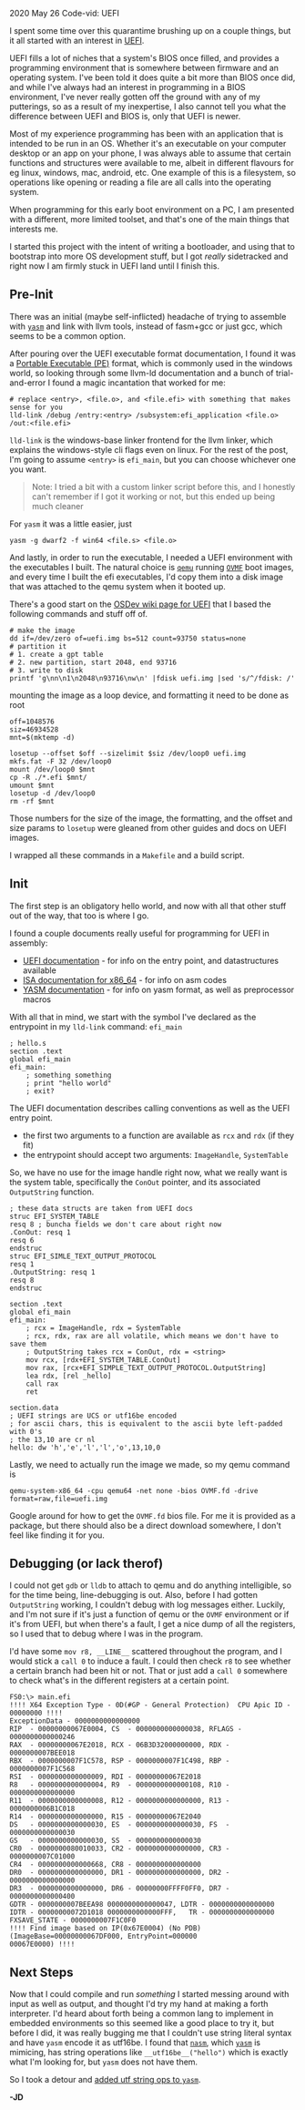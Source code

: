 <pmeta id="created">2020 May 26</pmeta>
<pmeta id="title">Code-vid: UEFI</pmeta>

I spent some time over this quarantime brushing up on a couple things,
but it all started with an interest in [UEFI].

UEFI fills a lot of niches that a system's BIOS once filled,
and provides a programming environment that is somewhere between firmware
and an operating system.
I've been told it does quite a bit more than BIOS once did,
and while I've always had an interest in programming in a BIOS environment,
I've never really gotten off the ground with any of my putterings,
so as a result of my inexpertise, I also cannot tell you what the difference
between UEFI and BIOS is, only that UEFI is newer.

Most of my experience programming has been with an application that is intended to be run in an OS.
Whether it's an executable on your computer desktop or an app on your phone,
I was always able to assume that certain functions and structures were available to me,
albeit in different flavours for eg linux, windows, mac, android, etc.
One example of this is a filesystem, so operations like opening or reading a file
are all calls into the operating system.

When programming for this early boot environment on a PC, I am presented with
a different, more limited toolset, and that's one of the main things that interests me.

I started this project with the intent of writing a bootloader, and using that
to bootstrap into more OS development stuff, but I got _really_ sidetracked
and right now I am firmly stuck in UEFI land until I finish this.

Pre-Init
--------
There was an initial (maybe self-inflicted) headache of trying to assemble with [`yasm`]
and link with llvm tools, instead of fasm+gcc or just gcc, which seems to be a common option.

After pouring over the UEFI executable format documentation, I found it was a [Portable Executable (PE)]
format, which is commonly used in the windows world, so looking through some llvm-ld
documentation and a bunch of trial-and-error I found a magic incantation that worked for me:

```
# replace <entry>, <file.o>, and <file.efi> with something that makes sense for you
lld-link /debug /entry:<entry> /subsystem:efi_application <file.o> /out:<file.efi>
```

`lld-link` is the windows-base linker frontend for the llvm linker,
which explains the windows-style cli flags even on linux.
For the rest of the post, I'm going to assume `<entry>` is `efi_main`, but you can
choose whichever one you want.

> Note: I tried a bit with a custom linker script before this, and I honestly can't remember if I got it working or not, but this ended up being much cleaner

For `yasm` it was a little easier, just
```
yasm -g dwarf2 -f win64 <file.s> <file.o>
```

And lastly, in order to run the executable, I needed a UEFI environment with the
executables I built.
The natural choice is [`qemu`] running [`OVMF`] boot images, and every time I built
the efi executables, I'd copy them into a disk image that was attached to the
qemu system when it booted up.

There's a good start on the [OSDev wiki page for UEFI] that I based the following
commands and stuff off of.


```
# make the image
dd if=/dev/zero of=uefi.img bs=512 count=93750 status=none
# partition it
# 1. create a gpt table
# 2. new partition, start 2048, end 93716
# 3. write to disk
printf 'g\nn\n1\n2048\n93716\nw\n' |fdisk uefi.img |sed 's/^/fdisk: /'
```

mounting the image as a loop device, and formatting it need to be done as root
```
off=1048576
siz=46934528
mnt=$(mktemp -d)

losetup --offset $off --sizelimit $siz /dev/loop0 uefi.img
mkfs.fat -F 32 /dev/loop0
mount /dev/loop0 $mnt
cp -R ./*.efi $mnt/
umount $mnt
losetup -d /dev/loop0
rm -rf $mnt
```

Those numbers for the size of the image, the formatting, and the offset and size
params to `losetup` were gleaned from other guides and docs on UEFI images.

I wrapped all these commands in a `Makefile` and a build script.


Init
----
The first step is an obligatory hello world, and now with all that other stuff
out of the way, that too is where I go.

I found a couple documents really useful for programming for UEFI in assembly:
- [UEFI documentation] - for info on the entry point, and datastructures available
- [ISA documentation for x86\_64] - for info on asm codes
- [YASM documentation] - for info on yasm format, as well as preprocessor macros

With all that in mind, we start with the symbol I've declared as the entrypoint
in my `lld-link` command: `efi_main`

```
; hello.s
section .text
global efi_main
efi_main:
	; something something
	; print "hello world"
	; exit?
```

The UEFI documentation describes calling conventions as well as the UEFI entry point.
- the first two arguments to a function are available as `rcx` and `rdx` (if they fit)
- the entrypoint should accept two arguments: `ImageHandle`, `SystemTable`

So, we have no use for the image handle right now, what we really want is the
system table, specifically the `ConOut` pointer, and its associated `OutputString` function.
```
; these data structs are taken from UEFI docs
struc EFI_SYSTEM_TABLE
resq 8 ; buncha fields we don't care about right now
.ConOut: resq 1
resq 6
endstruc
struc EFI_SIMLE_TEXT_OUTPUT_PROTOCOL
resq 1
.OutputString: resq 1
resq 8
endstruc

section .text
global efi_main
efi_main:
	; rcx = ImageHandle, rdx = SystemTable
	; rcx, rdx, rax are all volatile, which means we don't have to save them
	; OutputString takes rcx = ConOut, rdx = <string>
	mov rcx, [rdx+EFI_SYSTEM_TABLE.ConOut]
	mov rax, [rcx+EFI_SIMPLE_TEXT_OUTPUT_PROTOCOL.OutputString]
	lea rdx, [rel _hello]
	call rax
	ret

section.data
; UEFI strings are UCS or utf16be encoded
; for ascii chars, this is equivalent to the ascii byte left-padded with 0's
; the 13,10 are cr nl
hello: dw 'h','e','l','l','o',13,10,0
```

Lastly, we need to actually run the image we made, so my qemu command is
```
qemu-system-x86_64 -cpu qemu64 -net none -bios OVMF.fd -drive format=raw,file=uefi.img
```

Google around for how to get the `OVMF.fd` bios file.
For me it is provided as a package, but there should also be a direct download somewhere,
I don't feel like finding it for you.

Debugging (or lack therof)
--------------------------
I could not get `gdb` or `lldb` to attach to qemu and do anything intelligible,
so for the time being, line-debugging is out.
Also, before I had gotten `OutputString` working, I couldn't debug with log
messages either.
Luckily, and I'm not sure if it's just a function of qemu or the `OVMF` environment
or if it's from UEFI, but when there's a fault, I get a nice dump of all the
registers, so I used that to debug where I was in the program.

I'd have some `mov r8, __LINE__` scattered throughout the program,
and I would stick a `call 0` to induce a fault.
I could then check `r8` to see whether a certain branch had been hit or not.
That or just add a `call 0` somewhere to check what's in the different registers at a certain point.

```
FS0:\> main.efi
!!!! X64 Exception Type - 0D(#GP - General Protection)  CPU Apic ID - 00000000 !!!!
ExceptionData - 0000000000000000
RIP  - 00000000067E0004, CS  - 0000000000000038, RFLAGS - 0000000000000246
RAX  - 00000000067E2018, RCX - 06B3D32000000000, RDX - 0000000007BEE018
RBX  - 0000000007F1C578, RSP - 0000000007F1C498, RBP - 0000000007F1C568
RSI  - 0000000000000009, RDI - 00000000067E2018
R8   - 0000000000000004, R9  - 0000000000000108, R10 - 0000000000000000
R11  - 0000000000000008, R12 - 0000000000000000, R13 - 0000000006B1C018
R14  - 0000000000000000, R15 - 00000000067E2040
DS   - 0000000000000030, ES  - 0000000000000030, FS  - 0000000000000030
GS   - 0000000000000030, SS  - 0000000000000030
CR0  - 0000000080010033, CR2 - 0000000000000000, CR3 - 0000000007C01000
CR4  - 0000000000000668, CR8 - 0000000000000000
DR0  - 0000000000000000, DR1 - 0000000000000000, DR2 - 0000000000000000
DR3  - 0000000000000000, DR6 - 00000000FFFF0FF0, DR7 - 0000000000000400
GDTR - 0000000007BEEA98 0000000000000047, LDTR - 0000000000000000
IDTR - 00000000072D1018 0000000000000FFF,   TR - 0000000000000000
FXSAVE_STATE - 0000000007F1C0F0
!!!! Find image based on IP(0x67E0004) (No PDB)  (ImageBase=00000000067DF000, EntryPoint=000000
00067E0000) !!!!
```

Next Steps
----------
Now that I could compile and run _something_ I started messing around with
input as well as output, and thought I'd try my hand at making a forth interpreter.
I'd heard about forth being a common lang to implement in embedded environments
so this seemed like a good place to try it, but before I did, it was really
bugging me that I couldn't use string literal syntax and have `yasm` encode it
as utf16be.
I found that [`nasm`], which [`yasm`] is mimicing, has string operations like
`__utf16be__("hello")` which is exactly what I'm looking for,
 but `yasm` does not have them.

So I took a detour and [added utf string ops to `yasm`].

**-JD**

[UEFI]: https://uefi.org/specsandtesttools
[Portable Executable (PE)]: https://docs.microsoft.com/en-us/windows/win32/debug/pe-format
[UEFI documentation]: https://uefi.org/specifications
[ISA documentation for x86\_64]: https://www.amd.com/system/files/TechDocs/40332.pdf
[YASM documentation]: http://www.tortall.net/projects/yasm/manual/html/manual.html
[`qemu`]: https://www.qemu.org/
[`OVMF`]: https://wiki.archlinux.org/index.php/Unified_Extensible_Firmware_Interface#OVMF_for_virtual_machines
[`nasm`]: https://www.nasm.us/
[`yasm`]: https://yasm.tortall.net/
[added utf string ops to `yasm`]: 0529-yasm_utf.html
[OSDev wiki page for UEFI]: https://wiki.osdev.org/UEFI#Creating_disk_images

